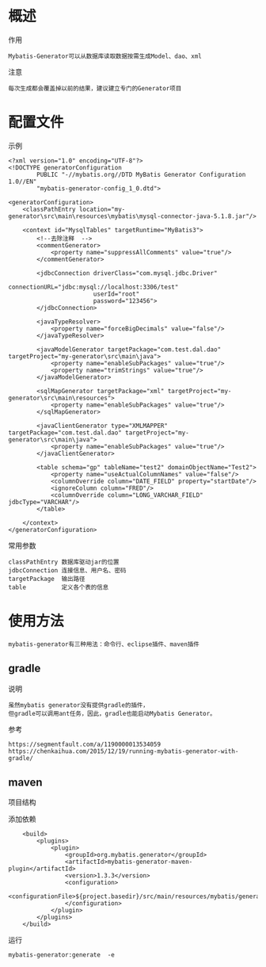 
# 概述

作用

	Mybatis-Generator可以从数据库读取数据按需生成Model、dao、xml
	
注意

	每次生成都会覆盖掉以前的结果，建议建立专门的Generator项目
	

# 配置文件


示例

	<?xml version="1.0" encoding="UTF-8"?>
	<!DOCTYPE generatorConfiguration
			PUBLIC "-//mybatis.org//DTD MyBatis Generator Configuration 1.0//EN"
			"mybatis-generator-config_1_0.dtd">

	<generatorConfiguration>
		<classPathEntry location="my-generator\src\main\resources\mybatis\mysql-connector-java-5.1.8.jar"/>

		<context id="MysqlTables" targetRuntime="MyBatis3">
			<!--去除注释  -->
			<commentGenerator>
				<property name="suppressAllComments" value="true"/>
			</commentGenerator>

			<jdbcConnection driverClass="com.mysql.jdbc.Driver"
							connectionURL="jdbc:mysql://localhost:3306/test"
							userId="root"
							password="123456">
			</jdbcConnection>

			<javaTypeResolver>
				<property name="forceBigDecimals" value="false"/>
			</javaTypeResolver>

			<javaModelGenerator targetPackage="com.test.dal.dao" targetProject="my-generator\src\main\java">
				<property name="enableSubPackages" value="true"/>
				<property name="trimStrings" value="true"/>
			</javaModelGenerator>

			<sqlMapGenerator targetPackage="xml" targetProject="my-generator\src\main\resources">
				<property name="enableSubPackages" value="true"/>
			</sqlMapGenerator>

			<javaClientGenerator type="XMLMAPPER" targetPackage="com.test.dal.dao" targetProject="my-generator\src\main\java">
				<property name="enableSubPackages" value="true"/>
			</javaClientGenerator>

			<table schema="gp" tableName="test2" domainObjectName="Test2">
				<property name="useActualColumnNames" value="false"/>
				<columnOverride column="DATE_FIELD" property="startDate"/>
				<ignoreColumn column="FRED"/>
				<columnOverride column="LONG_VARCHAR_FIELD" jdbcType="VARCHAR"/>
			</table>

		</context>
	</generatorConfiguration>

常用参数

    classPathEntry 数据库驱动jar的位置
    jdbcConnection 连接信息、用户名、密码
    targetPackage  输出路径
    table          定义各个表的信息
	


# 使用方法

	mybatis-generator有三种用法：命令行、eclipse插件、maven插件

## gradle

说明

	虽然mybatis generator没有提供gradle的插件，
	但gradle可以调用ant任务，因此，gradle也能启动Mybatis Generator。

参考

	https://segmentfault.com/a/1190000013534059
	https://chenkaihua.com/2015/12/19/running-mybatis-generator-with-gradle/

## maven

项目结构

	

添加依赖

		<build>
			<plugins>
				<plugin>
					<groupId>org.mybatis.generator</groupId>
					<artifactId>mybatis-generator-maven-plugin</artifactId>
					<version>1.3.3</version>
					<configuration>
						<configurationFile>${project.basedir}/src/main/resources/mybatis/generatorConfig.xml</configurationFile>
					</configuration>
				</plugin>
			</plugins>
		</build>

运行

	mybatis-generator:generate  -e
